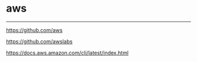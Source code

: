 # aws
---
https://github.com/aws

https://github.com/awslabs


https://docs.aws.amazon.com/cli/latest/index.html
